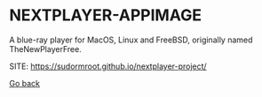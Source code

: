 # NEXTPLAYER-APPIMAGE
 
 A blue-ray player for MacOS, Linux and FreeBSD, originally 
 named TheNewPlayerFree.
 
 SITE: https://sudormroot.github.io/nextplayer-project/

 [Go back](https://portable-linux-apps.github.io/apps.html)
